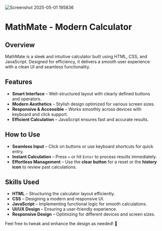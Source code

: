 ![Screenshot 2025-05-01 195836](https://github.com/user-attachments/assets/5cd8d128-cfd3-4f1d-94e5-28def04129bc)


# MathMate - Modern Calculator

## Overview
MathMate is a sleek and intuitive calculator built using HTML, CSS, and JavaScript. Designed for efficiency, it delivers a smooth user experience with a clean UI and seamless functionality.

## Features
- **Smart Interface** – Well-structured layout with clearly defined buttons and operators.
- **Modern Aesthetics** – Stylish design optimized for various screen sizes.
- **Responsive & Accessible** – Works smoothly across devices with keyboard and click support.
- **Efficient Calculation** – JavaScript ensures fast and accurate results.

## How to Use
- **Seamless Input** – Click on buttons or use keyboard shortcuts for quick entry.
- **Instant Calculation** – Press `=` or hit `Enter` to process results immediately.
- **Effortless Management** – Use the **clear button** for a reset or the **history icon** to review past calculations.

## Skills Used
- **HTML** – Structuring the calculator layout efficiently.
- **CSS** – Designing a modern and responsive UI.
- **JavaScript** – Implementing functional logic for smooth calculations.
- **UI/UX Design** – Ensuring a user-friendly experience.
- **Responsive Design** – Optimizing for different devices and screen sizes.

Feel free to tweak and enhance the design as needed! 🚀


